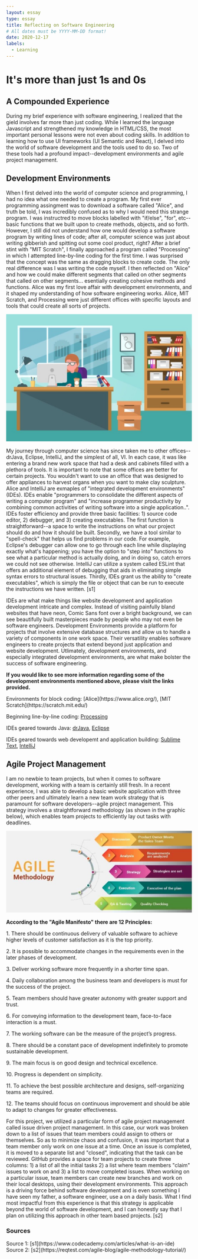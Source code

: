 ```yaml
---
layout: essay
type: essay
title: Reflecting on Software Engineering
# All dates must be YYYY-MM-DD format!
date: 2020-12-17
labels:
  - Learning
---
```

# It's more than just 1s and 0s

## A Compounded Experience

<p>During my brief experience with software engineering, I realized that the gield involves far more than just coding. While I learned the language Javascript and strengthened my knowledge in HTML/CSS, the most important personal lessons were not even about coding skills. In addition to learning how to use UI frameworks (UI Semantic and React), I delved into the world of software development and the tools used to do so. Two of these tools had a profound impact--development environments and agile project management.</p>

## Development Environments

<p>When I first delved into the world of computer science and programming, I had no idea what one needed to create a program. My first ever programming assingment was to download a software called "Alice", and truth be told, I was incredibly confused as to why I would need this strange program. I was instructred to move blocks labelled with "if/else", "for", etc--basic functions that we built upon to create methods, objects, and so forth. However, I still did not understand how one would develop a software program by writing lines of code; after all, computer science was just about writing gibberish and spitting out some cool product, right? After a brief stint with "MIT Scratch", I finally approached a program called "Processing" in which I attempted line-by-line coding for the first time. I was surprised that the concept was the same as dragging blocks to create code. The only real difference was I was writing the code myself. I then reflected on "Alice" and how we could make different segments that called on other segments that called on other segments... esentially creating cohesive methods and functions. Alice was my first love affair with development environments, and it shaped my understanding of how software engineering works. Alice, MIT Scratch, and Processing were just different offices with specific layouts and tools that could create all sorts of projects.</p>
<img class="ui medium left floated image" src="../images/office.jpg">
<p>My journey through computer science has since taken me to other offices--drJava, Eclipse, IntelliJ, and the simplest of all, VI. In each case, it was like entering a brand new work space that had a desk and cabinets filled with a plethora of tools. It is important to note that some offices are better for certain projects. You wouldn't want to use an office that was designed to offer appliances to harvest organs when you want to make clay sculpture. Alice and IntelliJ are exmaples of "integrated development environments" (IDEs). IDEs enable "programmers to consolidate the different aspects of writing a computer program" and "increase programmer productivity by combining common activities of writing software into a single application..". IDEs foster efficiency and provide three basic facilities: 1) source code editor, 2) debugger, and 3) creating executables. The first function is straightforward--a space to write the instructions on what our project should do and how it should be built. Secondly, we have a tool similar to "spell-check" that helps us find problems in our code. For example, Eclipse's debugger can allow one to go through each line while displaying exactly what's happening; you have the option to "step into" functions to see what a particular method is actually doing, and in doing so, catch errors we could not see otherwise. IntelliJ can utilize a system called ESLint that offers an additional element of debugging that aids in eliminating simple syntax errors to structural issues. Thirdly, IDEs grant us the ability to "create executables", which is simply the file or object that can be run to execute the instructions we have written. [s1]</p>
<p>IDEs are what make things like website development and application development intricate and complex. Instead of visiting painfully bland websites that have neon, Comic Sans font over a bright background, we can see beautifully built masterpieces made by people who may not even be software engineers. Development Environments provide a platform for projects that involve extensive database structures and allow us to handle a variety of components in one work space. Their versatility enables software engineers to create projects that extend beyond just application and website development. Utlimately, development environments, and especially integrated development environments, are what make bolster the success of software engineering.</p>

<p><b>If you would like to see more information regarding some of the development environments mentioned above, please visit the links provided.</b></p>
Environments for block coding: [Alice](https://www.alice.org/), [MIT Scratch](https://scratch.mit.edu/)

Beginning line-by-line coding: [Processing](https://processing.org/download/)

IDEs geared towards Java: [drJava](http://www.drjava.org/), [Eclipse](https://www.eclipse.org/ide/)


IDEs geared towards web developemt and application building: [Sublime Text](https://www.sublimetext.com/), [IntelliJ](https://www.jetbrains.com/idea/) 

## Agile Project Management
<p>I am no newbie to team projects, but when it comes to software development, working with a team is certainly still fresh. In a recent experience, I was able to develop a basic website application with three other peers and ultimately learn a new team work strategy that is paramount for software developers--agile project management. This strategy involves a straightforward methodology (as shown in the graphic below), which enables team projects to efficiently lay out tasks with deadlines.</p>
<img class="ui large image" src="../images/agileproject.jpg">
<p><b>According to the "Agile Manifesto" there are 12 Principles:</b></p>
<p>1. There should be continuous delivery of valuable software to achieve higher levels of customer satisfaction as it is the top priority.</p>
<p>2. It is possible to accommodate changes in the requirements even in the later phases of development.</p>
<p>3. Deliver working software more frequently in a shorter time span.</p>
<p>4. Daily collaboration among the business team and developers is must for the success of the project.</p>
<p>5. Team members should have greater autonomy with greater support and trust.</p>
<p>6. For conveying information to the development team, face-to-face interaction is a must.</p>
<p>7. The working software can be the measure of the project’s progress.</p>
<p>8. There should be a constant pace of development indefinitely to promote sustainable development.</p>
<p>9. The main focus is on good design and technical excellence.</p>
<p>10. Progress is dependent on simplicity.</p>
<p>11. To achieve the best possible architecture and designs, self-organizing teams are required.</p>
<p>12. The teams should focus on continuous improvement and should be able to adapt to changes for greater effectiveness.</p>


<p>For this project, we utilized a particular form of agile project management called issue driven project management. In this case, our work was broken down to a list of issues that team members could assign to others or themselves. So as to minimize chaos and confusion, it was important that a team member only work on one issue at a time. Once an issue is completed, it is moved to a separate list and "closed", indicating that the task can be reviewed. GitHub provides a space for team projects to create three columns: 1) a list of all the initial tasks 2) a list where team members "claim" issues to work on and 3) a list to move completed issues. When working on a particular issue, team members can create new branches and work on their local desktops, using their development environments. This approach is a driving force behind software development and is even something I have seen my father, a software engineer, use a on a daily basis. What I find most impactful from this experience is that this strategy is applicable beyond the world of software development, and I can honestly say that I plan on utilizing this approach in other team based projects. [s2]</p>

<h3>Sources</h3>
Source 1: [s1](https://www.codecademy.com/articles/what-is-an-ide) 
Source 2: [s2](https://reqtest.com/agile-blog/agile-methodology-tutorial/)

